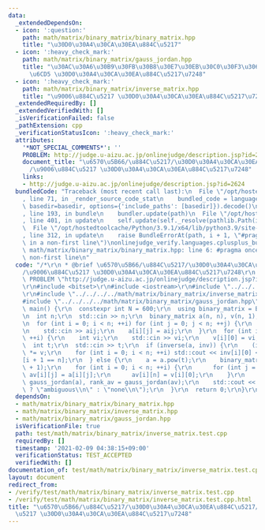 ```yaml
---
data:
  _extendedDependsOn:
  - icon: ':question:'
    path: math/matrix/binary_matrix/binary_matrix.hpp
    title: "\u30D0\u30A4\u30CA\u30EA\u884C\u5217"
  - icon: ':heavy_check_mark:'
    path: math/matrix/binary_matrix/gauss_jordan.hpp
    title: "\u30AC\u30A6\u30B9\u30FB\u30B8\u30E7\u30EB\u30C0\u30F3\u306E\u6D88\u53BB\
      \u6CD5 \u30D0\u30A4\u30CA\u30EA\u884C\u5217\u7248"
  - icon: ':heavy_check_mark:'
    path: math/matrix/binary_matrix/inverse_matrix.hpp
    title: "\u9006\u884C\u5217 \u30D0\u30A4\u30CA\u30EA\u884C\u5217\u7248"
  _extendedRequiredBy: []
  _extendedVerifiedWith: []
  _isVerificationFailed: false
  _pathExtension: cpp
  _verificationStatusIcon: ':heavy_check_mark:'
  attributes:
    '*NOT_SPECIAL_COMMENTS*': ''
    PROBLEM: http://judge.u-aizu.ac.jp/onlinejudge/description.jsp?id=2624
    document_title: "\u6570\u5B66/\u884C\u5217/\u30D0\u30A4\u30CA\u30EA\u884C\u5217\
      /\u9006\u884C\u5217 \u30D0\u30A4\u30CA\u30EA\u884C\u5217\u7248"
    links:
    - http://judge.u-aizu.ac.jp/onlinejudge/description.jsp?id=2624
  bundledCode: "Traceback (most recent call last):\n  File \"/opt/hostedtoolcache/Python/3.9.1/x64/lib/python3.9/site-packages/onlinejudge_verify/documentation/build.py\"\
    , line 71, in _render_source_code_stat\n    bundled_code = language.bundle(stat.path,\
    \ basedir=basedir, options={'include_paths': [basedir]}).decode()\n  File \"/opt/hostedtoolcache/Python/3.9.1/x64/lib/python3.9/site-packages/onlinejudge_verify/languages/cplusplus.py\"\
    , line 193, in bundle\n    bundler.update(path)\n  File \"/opt/hostedtoolcache/Python/3.9.1/x64/lib/python3.9/site-packages/onlinejudge_verify/languages/cplusplus_bundle.py\"\
    , line 401, in update\n    self.update(self._resolve(pathlib.Path(included), included_from=path))\n\
    \  File \"/opt/hostedtoolcache/Python/3.9.1/x64/lib/python3.9/site-packages/onlinejudge_verify/languages/cplusplus_bundle.py\"\
    , line 312, in update\n    raise BundleErrorAt(path, i + 1, \"#pragma once found\
    \ in a non-first line\")\nonlinejudge_verify.languages.cplusplus_bundle.BundleErrorAt:\
    \ math/matrix/binary_matrix/binary_matrix.hpp: line 6: #pragma once found in a\
    \ non-first line\n"
  code: "/*\r\n * @brief \u6570\u5B66/\u884C\u5217/\u30D0\u30A4\u30CA\u30EA\u884C\u5217\
    /\u9006\u884C\u5217 \u30D0\u30A4\u30CA\u30EA\u884C\u5217\u7248\r\n */\r\n#define\
    \ PROBLEM \"http://judge.u-aizu.ac.jp/onlinejudge/description.jsp?id=2624\"\r\n\
    \r\n#include <bitset>\r\n#include <iostream>\r\n#include \"../../../../math/matrix/binary_matrix/binary_matrix.hpp\"\
    \r\n#include \"../../../../math/matrix/binary_matrix/inverse_matrix.hpp\"\r\n\
    #include \"../../../../math/matrix/binary_matrix/gauss_jordan.hpp\"\r\n\r\nint\
    \ main() {\r\n  constexpr int N = 600;\r\n  using binary_matrix = BinaryMatrix<N>;\r\
    \n  int n;\r\n  std::cin >> n;\r\n  binary_matrix a(n, n), v(n, 1), inv(n, n);\r\
    \n  for (int i = 0; i < n; ++i) for (int j = 0; j < n; ++j) {\r\n    int aij;\r\
    \n    std::cin >> aij;\r\n    a[i][j] = aij;\r\n  }\r\n  for (int i = 0; i < n;\
    \ ++i) {\r\n    int vi;\r\n    std::cin >> vi;\r\n    v[i][0] = vi;\r\n  }\r\n\
    \  int t;\r\n  std::cin >> t;\r\n  if (inverse(a, inv)) {\r\n    (inv = inv.pow(t))\
    \ *= v;\r\n    for (int i = 0; i < n; ++i) std::cout << inv[i][0] << \" \\n\"\
    [i + 1 == n];\r\n  } else {\r\n    a = a.pow(t);\r\n    binary_matrix av(n, n\
    \ + 1);\r\n    for (int i = 0; i < n; ++i) {\r\n      for (int j = 0; j < n; ++j)\
    \ av[i][j] = a[i][j];\r\n      av[i][n] = v[i][0];\r\n    }\r\n    int rank =\
    \ gauss_jordan(a), rank_av = gauss_jordan(av);\r\n    std::cout << (rank == rank_av\
    \ ? \"ambiguous\\n\" : \"none\\n\");\r\n  }\r\n  return 0;\r\n}\r\n"
  dependsOn:
  - math/matrix/binary_matrix/binary_matrix.hpp
  - math/matrix/binary_matrix/inverse_matrix.hpp
  - math/matrix/binary_matrix/gauss_jordan.hpp
  isVerificationFile: true
  path: test/math/matrix/binary_matrix/inverse_matrix.test.cpp
  requiredBy: []
  timestamp: '2021-02-09 04:38:15+09:00'
  verificationStatus: TEST_ACCEPTED
  verifiedWith: []
documentation_of: test/math/matrix/binary_matrix/inverse_matrix.test.cpp
layout: document
redirect_from:
- /verify/test/math/matrix/binary_matrix/inverse_matrix.test.cpp
- /verify/test/math/matrix/binary_matrix/inverse_matrix.test.cpp.html
title: "\u6570\u5B66/\u884C\u5217/\u30D0\u30A4\u30CA\u30EA\u884C\u5217/\u9006\u884C\
  \u5217 \u30D0\u30A4\u30CA\u30EA\u884C\u5217\u7248"
---
```

